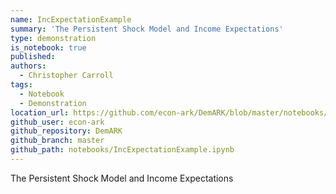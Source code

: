 ```yaml
---
name: IncExpectationExample
summary: 'The Persistent Shock Model and Income Expectations'
type: demonstration
is_notebook: true
published:
authors:
  - Christopher Carroll
tags:
  - Notebook
  - Demonstration
location_url: https://github.com/econ-ark/DemARK/blob/master/notebooks/IncExpectationExample.ipynb
github_user: econ-ark
github_repository: DemARK
github_branch: master
github_path: notebooks/IncExpectationExample.ipynb
---
```


The Persistent Shock Model and Income Expectations
